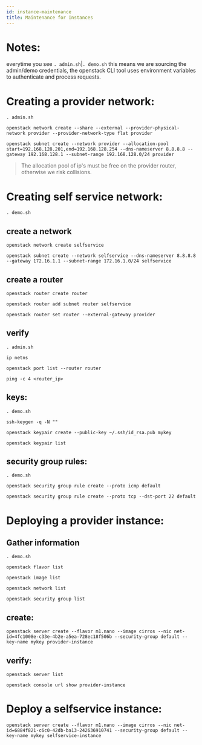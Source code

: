 ```yaml
---
id: instance-maintenance
title: Maintenance for Instances
---
```

# Notes:
everytime you see `. admin.sh`|`. demo.sh` this means we are sourcing the admin/demo credentials, the openstack CLI tool uses environment variables to authenticate and process requests.
# Creating a provider network:
```
. admin.sh
```
```
openstack network create --share --external --provider-physical-network provider --provider-network-type flat provider
```
```
openstack subnet create --network provider --allocation-pool start=192.168.128.201,end=192.168.128.254 --dns-nameserver 8.8.8.8 --gateway 192.168.128.1 --subnet-range 192.168.128.0/24 provider
```
> The allocation pool of ip's must be free on the provider router, otherwise we risk collisions.
# Creating self service network:
```
. demo.sh
```
## create a network
```
openstack network create selfservice
```
```
openstack subnet create --network selfservice --dns-nameserver 8.8.8.8 --gateway 172.16.1.1 --subnet-range 172.16.1.0/24 selfservice
```
## create a router
```
openstack router create router
```
```
openstack router add subnet router selfservice
```
```
openstack router set router --external-gateway provider
```
## verify
```
. admin.sh
```
```
ip netns
```
```
openstack port list --router router
```
```
ping -c 4 <router_ip>
```
## keys:
```
. demo.sh
```
```
ssh-keygen -q -N ""
```
```
openstack keypair create --public-key ~/.ssh/id_rsa.pub mykey
```
```
openstack keypair list
```
## security group rules:
```
. demo.sh
```
```
openstack security group rule create --proto icmp default
```
```
openstack security group rule create --proto tcp --dst-port 22 default
```
# Deploying a provider instance:
## Gather information
```
. demo.sh
```
```
openstack flavor list
```
```
openstack image list
```
```
openstack network list
```
```
openstack security group list
```
## create:
```
openstack server create --flavor m1.nano --image cirros --nic net-id=4fc1008e-c33e-4b2e-a5ea-728ec18f506b --security-group default --key-name mykey provider-instance
```
## verify:
```
openstack server list
```
```
openstack console url show provider-instance
```
# Deploy a selfservice instance:
```
openstack server create --flavor m1.nano --image cirros --nic net-id=6884f821-c6c0-42db-ba13-242636910741 --security-group default --key-name mykey selfservice-instance
```

